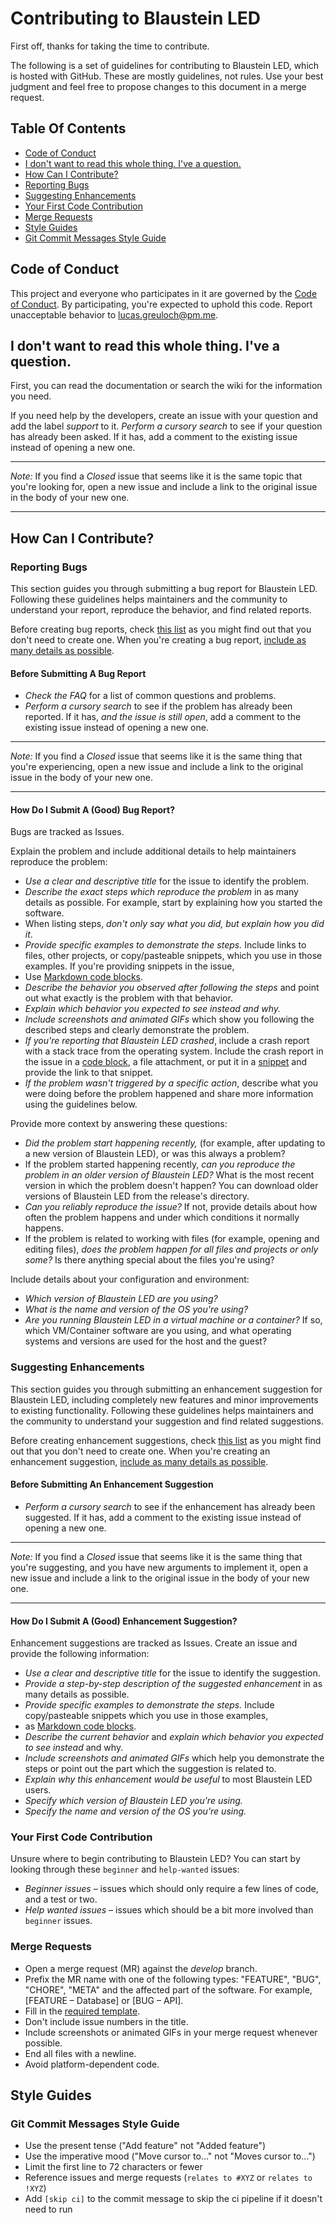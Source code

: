 # Contributing to Blaustein LED

First off, thanks for taking the time to contribute.

The following is a set of guidelines for contributing to Blaustein LED, which is hosted with GitHub.
These are mostly guidelines, not rules.
Use your best judgment and feel free to propose changes to this document in a merge request.

## Table Of Contents

- [Code of Conduct](#code-of-conduct)
- [I don't want to read this whole thing. I've a question.](#i-dont-want-to-read-this-whole-thing-ive-a-question)
- [How Can I Contribute?](#how-can-i-contribute)
- [Reporting Bugs](#reporting-bugs)
- [Suggesting Enhancements](#suggesting-enhancements)
- [Your First Code Contribution](#your-first-code-contribution)
- [Merge Requests](#merge-requests)
- [Style Guides](#style-guides)
- [Git Commit Messages Style Guide](#git-commit-messages-style-guide)



## Code of Conduct

This project and everyone who participates in it are governed by the [Code of Conduct](CODE_OF_CONDUCT.md).
By participating, you're expected to uphold this code.
Report unacceptable behavior to [lucas.greuloch@pm.me](mailto:lucas.greuloch@pm.me).



## I don't want to read this whole thing. I've a question.

First, you can read the documentation or search the wiki for the information you need.

If you need help by the developers, create an issue with your question and add the label *support* to it.
*Perform a cursory search* to see if your question has already been asked.
If it has, add a comment to the existing issue instead of opening a new one.

___
*Note:* If you find a *Closed* issue that seems like it is the same topic that you're looking for, open a new issue and include a link to the original issue in the body of your new one.
___

## How Can I Contribute?

### Reporting Bugs

This section guides you through submitting a bug report for Blaustein LED.
Following these guidelines helps maintainers and the community to understand your report, reproduce the behavior, and find related reports.

Before creating bug reports,
check [this list](#before-submitting-a-bug-report) as you might find out that you don't need to create one.
When you're creating a bug report, [include as many details as possible](#how-do-i-submit-a-good-bug-report).



#### Before Submitting A Bug Report

* *Check the FAQ* for a list of common questions and problems.
* *Perform a cursory search* to see if the problem has already been reported. If it has, *and the issue is still open*, add a comment to the existing issue instead of opening a new one.

___
*Note:* If you find a *Closed* issue that seems like it is the same thing that you're experiencing, open a new issue and include a link to the original issue in the body of your new one.
___

#### How Do I Submit A (Good) Bug Report?

Bugs are tracked as Issues.

Explain the problem and include additional details to help maintainers reproduce the problem:

* *Use a clear and descriptive title* for the issue to identify the problem.
* *Describe the exact steps which reproduce the problem* in as many details as possible. 
For example, start by explaining how you started the software.
* When listing steps, *don't only say what you did, but explain how you did it*.
* *Provide specific examples to demonstrate the steps.*
Include links to files, other projects, or copy/pasteable snippets, which you use in those examples.
If you're providing snippets in the issue,
* Use [Markdown code blocks](https://gitlab.com/help/user/markdown#code-and-syntax-highlighting).
* *Describe the behavior you observed after following the steps* and point out what exactly is the problem with that behavior.
* *Explain which behavior you expected to see instead and why.*
* *Include screenshots and animated GIFs* which show you following the described steps and clearly demonstrate the problem.
* *If you're reporting that Blaustein LED crashed*, include a crash report with a stack trace from the operating system.
  Include the crash report in the issue in a [code block](https://gitlab.com/help/user/markdown#code-and-syntax-highlighting),
  a file attachment,
  or put it in a [snippet](https://gitlab.com/dashboard/snippets) and provide the link to that snippet.
* *If the problem wasn't triggered by a specific action*, describe what you were doing before the problem happened and share more information using the guidelines below.


Provide more context by answering these questions:

* *Did the problem start happening recently,* (for example, after updating to a new version of Blaustein LED), or was this always a problem?
* If the problem started happening recently, *can you reproduce the problem in an older version of Blaustein LED?*
  What is the most recent version in which the problem doesn't happen?
  You can download older versions of Blaustein LED from the release's directory.
* *Can you reliably reproduce the issue?*
  If not, provide details about how often the problem happens and under which conditions it normally happens.
* If the problem is related to working with files (for example, opening and editing files), *does the problem happen for all files and projects or only some?* Is there anything special about the files you're using?


Include details about your configuration and environment:

* *Which version of Blaustein LED are you using?*
* *What is the name and version of the OS you're using?*
* *Are you running Blaustein LED in a virtual machine or a container?*
  If so, which VM/Container software are you using,
  and what operating systems and versions are used for the host and the guest?


### Suggesting Enhancements

This section guides you through submitting an enhancement suggestion for Blaustein LED, including completely new features and minor improvements to existing functionality.
Following these guidelines helps maintainers and the community to understand your suggestion and find related suggestions.

Before creating enhancement suggestions,
check [this list](#before-submitting-an-enhancement-suggestion) as you might find out that you don't need to create one.
When you're creating an enhancement suggestion,
[include as many details as possible](#how-do-i-submit-a-good-enhancement-suggestion).


#### Before Submitting An Enhancement Suggestion

* *Perform a cursory search* to see if the enhancement has already been suggested.
  If it has, add a comment to the existing issue instead of opening a new one.

___
*Note:* If you find a *Closed* issue that seems like it is the same thing that you're suggesting, and you have new arguments to implement it, open a new issue and include a link to the original issue in the body of your new one.
___

#### How Do I Submit A (Good) Enhancement Suggestion?

Enhancement suggestions are tracked as Issues. Create an issue and provide the following information:

* *Use a clear and descriptive title* for the issue to identify the suggestion.
* *Provide a step-by-step description of the suggested enhancement* in as many details as possible.
* *Provide specific examples to demonstrate the steps.*
  Include copy/pasteable snippets which you use in those examples,
* as [Markdown code blocks](https://gitlab.com/help/user/markdown#code-and-syntax-highlighting).
* *Describe the current behavior* and *explain which behavior you expected to see instead* and why.
* *Include screenshots and animated GIFs* which help you demonstrate the steps or point out the part which the suggestion is related to.
* *Explain why this enhancement would be useful* to most Blaustein LED users.
* *Specify which version of Blaustein LED you're using.*
* *Specify the name and version of the OS you're using.*


### Your First Code Contribution

Unsure where to begin contributing to Blaustein LED? You can start by looking through these `beginner` and `help-wanted` issues:

* *Beginner issues* – issues which should only require a few lines of code, and a test or two.
* *Help wanted issues* – issues which should be a bit more involved than `beginner` issues.


### Merge Requests

* Open a merge request (MR) against the _develop_ branch.
* Prefix the MR name with one of the following types: "FEATURE", "BUG", "CHORE", "META" and the affected part of the software.
  For example, [FEATURE – Database] or [BUG – API].
* Fill in the [required template](.gitlab/merge_request_templates/Merge_Request.md).
* Don't include issue numbers in the title.
* Include screenshots or animated GIFs in your merge request whenever possible.
* End all files with a newline.
* Avoid platform-dependent code.


## Style Guides


### Git Commit Messages Style Guide

* Use the present tense ("Add feature" not "Added feature")
* Use the imperative mood ("Move cursor to…" not "Moves cursor to…")
* Limit the first line to 72 characters or fewer
* Reference issues and merge requests (`relates to #XYZ` or `relates to !XYZ`)
* Add `[skip ci]` to the commit message to skip the ci pipeline if it doesn't need to run